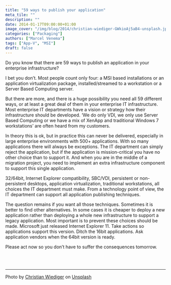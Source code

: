 ```yaml
---
title: "59 ways to publish your application"
meta_tile: ""
description: ""
date: 2014-01-17T09:00:00+01:00
image_cover: "/img/blog/2014/christian-wiediger-GWkioAj5aB4-unsplash.jpg"
categories: ["Packaging"]
authors: ["Marcel Venema"] 
tags: ["App-V", "MSI"]
draft: false
---
```


Do you know that there are 59 ways to publish an application in your enterprise infrastructure?

I bet you don’t. Most people count only four: a MSI based installations or an application virtualization package, installed/streamed to a workstation or a Server Based Computing server. 

But there are more, and there is a huge possibility you need all 59 different ways, or at least a great deal of them in your enterprise IT infrastructure. Most enterprise IT departments have a vision or strategy how their infrastructure should be developed. ‘We do only VDI, we only use Server Based Computing or we have a mix of XenApp and traditional Windows 7 workstations’ are often heard from my customers.

In theory this is ok, but in practice this can never be delivered, especially in large enterprise environments with 500+ applications. With so many applications there will always be exceptions. The IT department can simply reject the application, but if the application is mission-critical you have no other choice than to support it. And when you are in the middle of a migration project, you need to implement an extra infrastructure component to support this single application.

32/64bit, Internet Explorer compatibility, SBC/VDI, persistent or non-persistent desktops, application virtualization, traditional workstations, all choices the IT department must make. From a technology point of view, the IT department can support all application publishing techniques. 

The question remains if you want all those techniques. Sometimes it is better to find other alternatives. In some cases it is cheaper to deploy a new application rather than deploying a whole new infrastructure to support a legacy application. Most important is to prevent these choices should be made. Microsoft just released Internet Explorer 11. Take actions so applications support this version. Ditch the 16bit applications. Ask application vendors when the 64bit version is ready.

Please act now so you don’t have to suffer the consequences tomorrow.

&nbsp;  
&nbsp;  

---

Photo by <a href="https://unsplash.com/@christianw?utm_content=creditCopyText&utm_medium=referral&utm_source=unsplash">Christian Wiediger</a> on <a href="https://unsplash.com/photos/person-using-smartphone-GWkioAj5aB4?utm_content=creditCopyText&utm_medium=referral&utm_source=unsplash">Unsplash</a>

&nbsp; 
